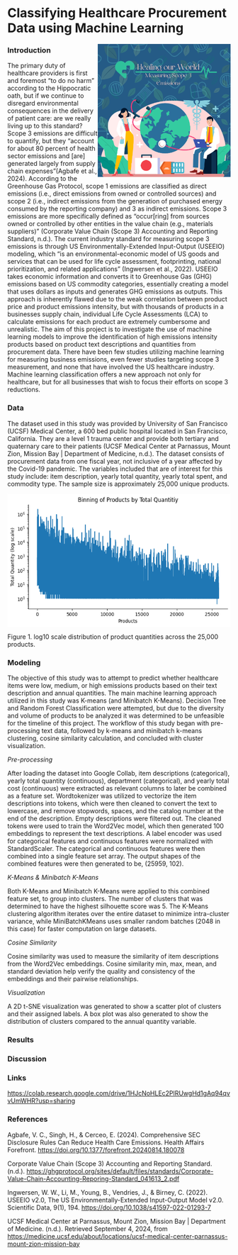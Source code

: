 # Classifying Healthcare Procurement Data using Machine Learning  
<img align="right" width="300" height="300" src="/assets/IMG/ML class final proj logo.png">

### Introduction
  The primary duty of healthcare providers is first and foremost “to do no harm” according
to the Hippocratic oath, but if we continue to disregard environmental consequences in the
delivery of patient care: are we really living up to this standard? Scope 3 emissions are difficult to quantify, but they “account for about 80 percent of health sector emissions and [are] generated largely from supply chain expenses”(Agbafe et al., 2024). According to the Greenhouse Gas Protocol, scope 1 emissions are classified as direct emissions (i.e., direct emissions from owned or controlled sources) and scope 2 (i.e., indirect emissions from the generation of purchased energy consumed by the reporting company) and 3 as indirect emissions. Scope 3 emissions are more specifically defined as “occur[ring] from sources owned or controlled by other entities in the value chain (e.g., materials suppliers)” (Corporate Value Chain (Scope 3) Accounting and Reporting Standard, n.d.). The current industry standard for measuring scope 3 emissions is through US Environmentally-Extended Input-Output (USEEIO) modeling, which “is an environmental-economic model of US goods and services that can be used for life cycle assessment, footprinting, national prioritization, and related applications” (Ingwersen et al., 2022). USEEIO takes economic information and converts it to Greenhouse Gas (GHG) emissions based on US commodity categories, essentially creating a model that uses dollars as inputs and generates GHG emissions as outputs. This approach is inherently flawed due to the weak correlation between product price and product emissions intensity, but with thousands of products in a businesses supply chain, individual Life Cycle Assessments (LCA) to calculate emissions for each product are extremely cumbersome and unrealistic. 
  The aim of this project is to investigate the use of machine learning models to improve the identification of high emissions intensity products based on product text descriptions and quantities from procurement data. There have been few studies utilizing machine learning for measuring business emissions, even fewer studies targeting scope 3 measurement, and none that have involved the US healthcare industry. Machine learning classification offers a new approach not only for healthcare, but for all businesses that wish to focus their efforts on scope 3 reductions.
  
### Data
The dataset used in this study was provided by University of San Francisco (UCSF) Medical Center, a 600 bed public hospital located in San Francisco, California. They are a level 1 trauma center and provide both tertiary and quaternary care to their patients (UCSF Medical Center at Parnassus, Mount Zion, Mission Bay | Department of Medicine, n.d.). The dataset consists of procurement data from one fiscal year, not inclusive of a year affected by the Covid-19 pandemic. The variables included that are of interest for this study include: item description, yearly total quantity, yearly total spent, and commodity type. The sample size is approximately 25,000 unique products.

<img align="center" width="700" height="300" src="/assets/log10_toqty.png">

Figure 1. log10 scale distribution of product quantities across the 25,000 products.

### Modeling
  The objective of this study was to attempt to predict whether healthcare items were low, medium, or high emissions products based on their text description and annual quantities. The main machine learning approach utilized in this study was K-means (and Minibatch K-Means). Decision Tree and Random Forest Classification were attempted, but due to the diversity and volume of products to be analyzed it was determined to be unfeasible for the timeline of this project.  The workflow of this study began with pre-processing text data, followed by k-means and minibatch k-means clustering, cosine similarity calculation, and concluded with cluster visualization.
  
*Pre-processing*

  After loading the dataset into Google Collab, item descriptions (categorical), yearly total quantity (continuous), department (categorical), and yearly total cost (continuous) were extracted as relevant columns to later be combined as a feature set. Wordtokenizer was utilized to vectorize the item descriptions into tokens, which were then cleaned to convert the text to lowercase, and remove stopwords, spaces, and the catalog number at the end of the description. Empty descriptions were filtered out. The cleaned tokens were used to train the Word2Vec model, which then generated 100 embeddings to represent the text descriptions. A label encoder was used for categorical features and continuous features were normalized with StandardScaler. The categorical and continuous features were then combined into a single feature set array. The output shapes of the combined features were then generated to be, (25959, 102).
  
*K-Means & Minibatch K-Means*

  Both K-Means and Minibatch K-Means were applied to this combined feature set, to group into clusters. The number of clusters that was determined to have the highest silhouette score was 5. The K-Means clustering algorithm iterates over the entire dataset to minimize intra-cluster variance, while MiniBatchKMeans uses smaller random batches (2048 in this case) for faster computation on large datasets. 
  
*Cosine Similarity* 

  Cosine similarity was used to measure the similarity of item descriptions from the Word2Vec embeddings. Cosine similarity min, max, mean, and standard deviation help verify the quality and consistency of the embeddings and their pairwise relationships.
  
*Visualization*

  A 2D t-SNE visualization was generated to show a scatter plot of clusters and their assigned labels. A box plot was also generated to show the distribution of clusters compared to the annual quantity variable. 
  
### Results

### Discussion

### Links
https://colab.research.google.com/drive/1HJcNoHLEc2PlRUwgHd1gAq94qvvUmWHR?usp=sharing

### References
Agbafe, V. C., Singh, H., & Cerceo, E. (2024). Comprehensive SEC Disclosure Rules Can Reduce Health Care Emissions. Health Affairs Forefront. https://doi.org/10.1377/forefront.20240814.180078

Corporate Value Chain (Scope 3) Accounting and Reporting Standard. (n.d.). https://ghgprotocol.org/sites/default/files/standards/Corporate-Value-Chain-Accounting-Reporing-Standard_041613_2.pdf

Ingwersen, W. W., Li, M., Young, B., Vendries, J., & Birney, C. (2022). USEEIO v2.0, The US Environmentally-Extended Input-Output Model v2.0. Scientific Data, 9(1), 194. https://doi.org/10.1038/s41597-022-01293-7

UCSF Medical Center at Parnassus, Mount Zion, Mission Bay | Department of Medicine. (n.d.). Retrieved September 4, 2024, from https://medicine.ucsf.edu/about/locations/ucsf-medical-center-parnassus-mount-zion-mission-bay

